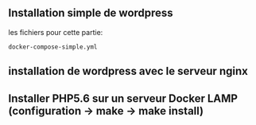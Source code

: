 ## Installation simple de wordpress
les fichiers pour cette partie:
```
docker-compose-simple.yml

```


## installation de wordpress avec le serveur nginx

## Installer PHP5.6 sur un serveur Docker LAMP (configuration -> make -> make install)





